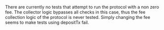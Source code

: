
There are currently no tests that attempt to run the protocol with a non zero fee. The collector logic bypasses all checks in this case, thus the fee collection logic of the protocol is never tested. Simply changing the fee seems to make tests using depositTx fail.